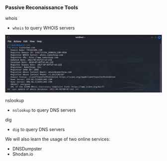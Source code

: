 ### Passive Reconaissance Tools


whois

-   `whois` to query WHOIS servers

![](../img/Pasted%20image%2020220908080844.png)

nslookup
-   `nslookup` to query DNS servers


dig
-   `dig` to query DNS servers


We will also learn the usage of two online services:

-   DNSDumpster
-   Shodan.io